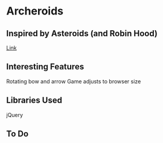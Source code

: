 # Archeroids
## Inspired by Asteroids (and Robin Hood)

[Link][github]

[github]: https://rawgit.com/lydiastepanek/archeroids/master/index.html

## Interesting Features

Rotating bow and arrow
Game adjusts to browser size

## Libraries Used
jQuery

## To Do
